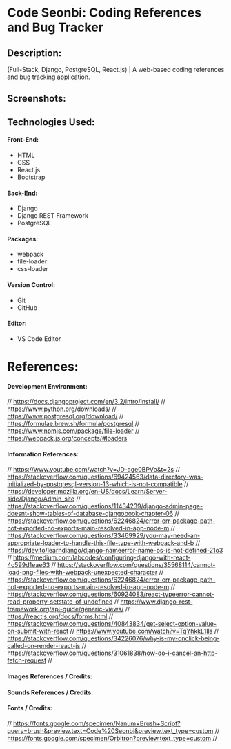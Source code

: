 # Code Seonbi: Coding References and Bug Tracker

## Description:
(Full-Stack, Django, PostgreSQL, React.js) | A web-based coding references and bug tracking application.

## Screenshots:

## Technologies Used:
#### Front-End:
- HTML
- CSS
- React.js
- Bootstrap
#### Back-End:
- Django
- Django REST Framework
- PostgreSQL
#### Packages:
- webpack
- file-loader
- css-loader
#### Version Control:
- Git
- GitHub
#### Editor:
- VS Code Editor

# References:
#### Development Environment:
// https://docs.djangoproject.com/en/3.2/intro/install/
// https://www.python.org/downloads/
// https://www.postgresql.org/download/
// https://formulae.brew.sh/formula/postgresql
// https://www.npmjs.com/package/file-loader
// https://webpack.js.org/concepts/#loaders
#### Information References:
// https://www.youtube.com/watch?v=JD-age0BPVo&t=2s
// https://stackoverflow.com/questions/69424563/data-directory-was-initialized-by-postgresql-version-13-which-is-not-compatible
// https://developer.mozilla.org/en-US/docs/Learn/Server-side/Django/Admin_site
// https://stackoverflow.com/questions/11434239/django-admin-page-doesnt-show-tables-of-database-djangobook-chapter-06
// https://stackoverflow.com/questions/62246824/error-err-package-path-not-exported-no-exports-main-resolved-in-app-node-m
// https://stackoverflow.com/questions/33469929/you-may-need-an-appropriate-loader-to-handle-this-file-type-with-webpack-and-b
// https://dev.to/learndjango/django-nameerror-name-os-is-not-defined-21o3
// https://medium.com/labcodes/configuring-django-with-react-4c599d1eae63
// https://stackoverflow.com/questions/35568114/cannot-load-png-files-with-webpack-unexpected-character
// https://stackoverflow.com/questions/62246824/error-err-package-path-not-exported-no-exports-main-resolved-in-app-node-m
// https://stackoverflow.com/questions/60924083/react-typeerror-cannot-read-property-setstate-of-undefined
// https://www.django-rest-framework.org/api-guide/generic-views/
// https://reactjs.org/docs/forms.html
// https://stackoverflow.com/questions/40843834/get-select-option-value-on-submit-with-react 
// https://www.youtube.com/watch?v=TqYhkkL1Ils
// https://stackoverflow.com/questions/34226076/why-is-my-onclick-being-called-on-render-react-js
// https://stackoverflow.com/questions/31061838/how-do-i-cancel-an-http-fetch-request
// 
#### Images References / Credits:
#### Sounds References / Credits:
#### Fonts / Credits:
// https://fonts.google.com/specimen/Nanum+Brush+Script?query=brush&preview.text=Code%20Seonbi&preview.text_type=custom
// https://fonts.google.com/specimen/Orbitron?preview.text_type=custom
// 
